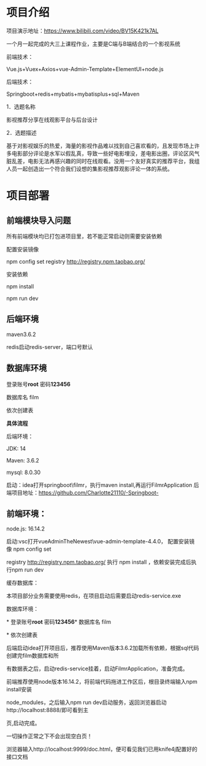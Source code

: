 # 项目介绍
项目演示地址：https://www.bilibili.com/video/BV15K421k7AL

一个月一起完成的大三上课程作业，主要是C端与B端结合的一个影视系统

前端技术：

Vue.js+Vuex+Axios+vue-Admin-Template+ElementUI+node.js

后端技术：

Springboot+redis+mybatis+mybatisplus+sql+Maven

1．选题名称

影视推荐分享在线观影平台与后台设计

2．选题描述

基于对影视娱乐的热爱，海量的影视作品难以找到自己喜欢看的，且发现市场上许多电影部分评论是水军以假乱真，导致一些好电影埋没，差电影出圈，评论区风气脏乱差，电影无法再感兴趣的同时在线观看。没用一个友好真实的推荐平台，我组人员一起创造出一个符合我们设想的集影视推荐观影评论一体的系统。

# **项目部署**

## 前端模块导入问题

所有前端模块均已打包进项目里，若不能正常启动则需要安装依赖

配置安装镜像

npm config set registry http://registry.npm.taobao.org/

安装依赖

npm install

npm run dev

## 后端环境

maven3.6.2

redis启动redis-server，端口号默认

##  数据库环境

登录账号**root** 密码**123456**

数据库名 film

依次创建表

**具体流程**

后端环境：

JDK: 14

Maven: 3.6.2

mysql: 8.0.30

启动：idea打开springboot\filmr，执行maven install,再运行FilmrApplication
后端项目地址：https://github.com/Charlotte21110/-Springboot-

## 前端环境：

node.js: 16.14.2

启动:vsc打开vueAdminTheNewest\vue-admin-template-4.4.0， 配置安装镜像 npm config set

registry http://registry.npm.taobao.org/ 执行 npm install ，依赖安装完成后执行npm run dev

缓存数据库：

本项目部分业务需要使用redis，在项目启动后需要启动redis-service.exe

数据库环境：

\* 登录账号**root** 密码**123456*** 数据库名 film

\* 依次创建表

后端启动idea打开项目后，推荐使用Maven版本3.6.2加载所有依赖，根据sql代码创建完film数据库和所

有数据表之后，启动redis-service挂着，启动FilmrApplication，准备完成。

前端推荐使用node版本16.14.2，将前端代码拖进工作区后，根目录终端输入npm install安装

node_modules，之后输入npm run dev启动服务，返回浏览器启动http://localhost:8888/即可看到主

页,启动完成。

一切操作正常之下不会出现空白页！

浏览器输入http://localhost:9999/doc.html，便可看见我们已用knife4j配置好的接口文档
